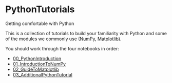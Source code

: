 # PythonTutorials
Getting comfortable with Python

This is a collection of tutorials to build your familiarity with Python and some of the modules we commonly use ([NumPy](http://www.numpy.org/), [Matplotlib](https://matplotlib.org/)). 

You should work through the four notebooks in order:
* [00_PythonIntroduction](00_Python%20Introduction.ipynb)
* [01_IntroductionToNumPy](01_IntroductionToNumPy.ipynb)
* [02_GuideToMatplotlib](02_GuideToMatplotlib.ipynb)
* [03_AdditionalPythonTutorial](03_AdditionalPythonTutorial.ipynb)
